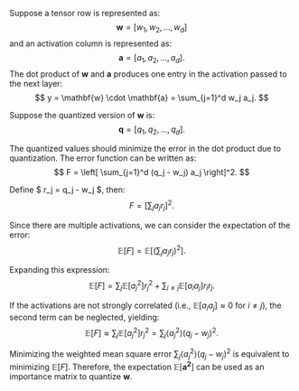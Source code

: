 Suppose a tensor row is represented as:
$$
\mathbf{w} = [w_1, w_2, \ldots, w_d]
$$
and an activation column is represented as:
$$
\mathbf{a} = [a_1, a_2, \ldots, a_d].
$$
The dot product of $\mathbf{w}$ and $\mathbf{a}$ produces one entry in the activation passed to the next layer:
$$
y = \mathbf{w} \cdot \mathbf{a} = \sum_{j=1}^d w_j a_j.
$$

Suppose the quantized version of $\mathbf{w}$ is:
$$
\mathbf{q} = [q_1, q_2, \ldots, q_d].
$$

The quantized values should minimize the error in the dot product due to quantization. The error function can be written as:
$$
F = \left[ \sum_{j=1}^d (q_j - w_j) a_j \right]^2.
$$

Define $ r_j = q_j - w_j $, then:
$$
F = \left[\sum_j a_j r_j\right]^2.
$$

Since there are multiple activations, we can consider the expectation of the error:
$$
\mathbb{E}[F] = \mathbb{E}\left[\left(\sum_j a_j r_j\right)^2\right].
$$

Expanding this expression:
$$
\mathbb{E}[F] = \sum_j \mathbb{E}[a_j^2] r_j^2 + \sum_{i \neq j} \mathbb{E}[a_i a_j] r_i r_j.
$$

If the activations are not strongly correlated (i.e., $\mathbb{E}[a_i a_j] \approx 0$ for $i \neq j$), the second term can be neglected, yielding:
$$
\mathbb{E}[F] \approx \sum_j \mathbb{E}[a_j^2] r_j^2 = \sum_j \langle a_j^2 \rangle (q_j - w_j)^2.
$$

Minimizing the weighted mean square error $\sum_j \langle a_j^2 \rangle (q_j - w_j)^2$ is equivalent to minimizing $\mathbb{E}[F]$. Therefore, the expectation $\mathbb{E}[\mathbf{a^2}]$ can be used as an importance matrix to quantize $\mathbf{w}$.
